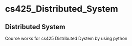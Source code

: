 # cs425_Distributed_System

## Distributed System

Course works for cs425 Distributed Dystem by using python
